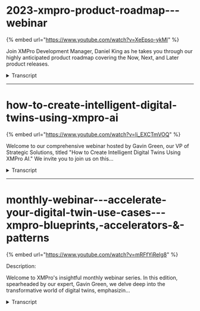 # 2023-xmpro-product-roadmap---webinar

{% embed url="https://www.youtube.com/watch?v=XeEpso-ykMI" %}



Join XMPro Development Manager, Daniel King as he takes you through our highly anticipated product roadmap covering the Now, Next, and Later product releases.
<details>
<summary>Transcript</summary>Join XMPro Development Manager, Daniel King as he takes you through our highly anticipated product roadmap covering the Now, Next, and Later product releases.
welcome to the XM Pro product roadmap

webinar for 2023 I'm Daniel King

development manager at XM Pro I'm based

in Sunshine Coast Queensland Australia

and I'd like to thank you all for taking

the time to attend today

I have a lot to cover off today so if

you have any questions please send them

through and I'll try to answer them at

the end

2023 has been an amazing year so far and

I can't believe it's halfway already

I won't be recapping recently delivered

items in this session but I'd like to

encourage you to go to our website and

check out our latest release notes

there are three key achievements I would

like to call out though 83 of our agency

connectors have been contributed to so

far this year which is massive I'll be

partnered with Dell Technologies to

create a validated design for the

manufacturing Edge and work with Nvidia

to validate XM Pro as GPU enabled or

accelerated and Enterprise ready

I'd like to take a second here to thank

the XM pro team for their contributions

and making all this happen I know a few

of them are watching today so thank you

the intelligent digital twins framework

is a strategy for our product

Peter Van scope fake is CEO of XM Pro

and co-chair for the natural resources

of working group at the digital twin

Consortium

here goes into much more detail on our

strategy and if you haven't already

watched this previous webinar I'd highly

recommend you do so you can find it on

our XM Pro channel in YouTube

the i3c framework is a longer term view

of where we're heading

and the product roadmap represents the

items we're working on now and next to

get us there I won't be able to cover

everything on a roadmap in 30 minutes

but I'll try my best to cover as much as

I can today

four pillars of the XM Pro product are

how we execute on the i3c framework

together they support each of our three

themes faster time to Value distributed

intelligence and secure cost deployments

the triangle layout demonstrates how

each of these Builders support each

other

and the pillars have varying impact on

people processing Technology based on

their proximity to these little labels

here

the robot items will be grouped by

pillar and I'll be talking through each

roadmap item for each of these pillars

distributed intelligence is achieved

through Ai and Engineering where people

and Technology meet to innovate execute

and augment with AI

I think that's pretty cool

we're going to start today with AI and

Engineering pillar

47 of all iot applications will be AI

infused in 2027. that's a 30 increase in

under four years that's that's that's

amazing we want to enable our customers

to be part of that 47 percent

and we're doing this with a number of AI

roadmap items

so we're going to focus on Innovation

with AI first

AI is fast growing and disrupting

markets around us and it offers new

tools to do things differently but these

tools are rapidly changing this is why

we think Innovation with AI is critical

X and pro notebooks is a new product

we'll be releasing as part of our AI

offering it supports Jupiter notebooks

allowing you to use a well-established

product without having to retrain people

or refactor existing notebooks XM Pro

notebooks can be used in data science

scientific Computing and machine

learning and data scientists analysts

and Engineers will be able to access

data to innovate within the XM Pro Suite

each user will have their own dedicated

notebook actively using the product this

makes it very scalable and cost

effective as you experiment

one of the biggest challenges for data

scientists is the access to good data to

innovate with

we're adding integration to our data

stream data so excellent Pro notebooks

can access the rich and near real-time

data in transit

this scenario isn't just limited

real-time data though in data streams

you can also run simulations on your

data streams and access that same data

from Maximum code notebooks the same way

this approach also allows users to focus

on innovation without first having to

develop software and Integrations up

front

it also allows for continuous innovation

and experimentation over time

we currently support the ability to run

simulations on streams visualize the

results in apps

front running simulations is the ability

to run a simulated event just before the

real event to predict what that result

would be

and this example we're simulating an

event right before the real event to see

what the outcome would be and in this

case it would have been a bad outcome

this allows you to build functionality

into a stream to modify the path

an event takes ultimately ensuring that

you get a good outcome

so let's talk about when these things

are coming so the now Title Here

represents an item that's actively in

development or scheduled for release

soon and the next title represents work

with developers not yet commenced or is

blocked by another item

we practice hypothesis driven

development at xmpros this means that

items can shift or change the scope

based on what we learned

development for the X and pro notebooks

has completed and the team are working

on productizing it for our supported

platforms and

Cloud providers

it will be the first available on our

free trial offering which is probably

only days away at this stage or really

close and it'll become available

incrementally on our installers for

different clouds and platforms

next we'll be releasing support to

consume stream data in those notebooks

and we're in the early stages of

planning for this

front running simulations is also in the

early stages of planning

once you've innovated and produced new

AI Solutions you need a way to execute

them

running AI in our streams is one way to

do this and up until recently you'll be

limited running these on the CPU

the GPU is well suited for running

certain workloads and involve a lot of

concurrent processing

moving processing to the GPU can vastly

improve how much processing you can do

in the same time frame compared to the

CPU mathematical algorithms Machine

Vision neural networks and deep learning

are examples of workloads that involve a

lot of concurrent processing

in this example we're using a Machine

Vision to process apples and oranges

differently in our data stream

images of our fruit are ingested by a

data stream as an agent compares the

images pixel by pixel to determine if

the if it's an apple or an orange

by using the GPU to run pixel comparison

algorithms we can process a lot more

images

this stream can still be run on the edge

Fogle cloud

and it can also dynamically detect if

there's a compatible Nvidia GPU and use

it falling back to the CPU when the GPU

isn't available

there are a handful of scripting

languages that are fast becoming

standard for executing AO workloads by

supporting these scripting languages we

support customers in running their

existing Solutions in our streams this

reduces the need to refactor or retrain

staff and you can adopt new

functionality faster as is the large

open source Community currently

innovating using these scripting

languages

we're extending our current agents to

support more of these scripting

languages

we're also adding support for more

governments around these scripts in this

example you can see we can run a script

directly in an agent or reference the

latest published version of a script

from the common storage layer

for now I think of the common storage

layers kind of like GitHub and I'll talk

about this later

these scripts can be edited from the X

and pro notebooks allowing users to

operate completely in our suite of

products

data streams are executed for us to buy

our stream hosts and these stream hosts

can be run on the edge of fog and Cloud

allowing you to distribute your

processing fully strict scripts uh

providing like a very flexible and

composable architecture

thank you now we've recognize you may

have your own machine learning

operations or mlops

they're focused on streamlining the

process of taking machine learning

models to product and then maintaining

and monitoring them

mlop space it's it's growing very

quickly and there's a vast variety of

different third-party Solutions our

approach here is to create agents to

integrate these third-party Solutions

mlflow is our open source platform for

managing the end-to-end machine learning

life cycle

and is fast becoming the the most

popular in the space

we have created an ml flow agent that

can get the latest published version of

a model

and invoke it with data from the our

data stream and then return those

results back this prevents the the need

for a data science to actually go into a

data stream and update that stream each

time a new version of the model is

created

it also allows heavy processing of ml

models to be run on the customer systems

optimize already for these workloads

it also allows access to be restricted

to the data stream supporting the

principle of least privilege

mlops can be orchestrated from XM Pro

notebooks allowing you to run

experiments create models publish those

models and then invoke them directly

from The Notebook then using the results

foreign

GPU acceleration support is currently

available you can design Aid install

leverage Nvidia gpus using agent

documentation and we'll be extending

this documentation to provide more

examples and support

we're also working on adding GPU

acceleration support to some of our

existing agents

we currently have a python script and

we're close to releasing an R script

agent we'll be adding more governance

controls and integration to these to

these scripts using the common storage

layer after it's released and I'll talk

about talk more about that common source

layer layer later

we've recently developed the ml for

agent for integrating to customer lmops

and we're updating our public docs right

now before we actually release it

now the innovating and executing with AI

there's a great opportunity to augment

what we have now with these results

we currently have recommendations

capability and for those that aren't

familiar at a very high level you can

create recommendations with rules that

when are met generate alerts

we found that existing recommendations

can be augmented with AI anomalies can

be dynamically detected and visualized

with inside the recommendations

new recommendations can be automatically

generated or discovered

and rules within those recommendations

can be created or augmented

and alerts themselves can be augmented

with copilot like functionality and

assisting assisting engineers in in

resolving these alerts

chat GTP and open API services are

continuing to provide new and easier

innovative ways of doing things

accent Pro notebooks will be released

with a sample notebook demonstrating

integration to chat GTP in this sample

notebook it includes an end-to-end beer

quality example which incorporates chat

GTP and who doesn't like quality beer

data stream designer Integrations will

allow you to augment your event data

with chat GTP and app designer

Integrations will allow you to make

custom calls

from your apps enabling co-pilot like

functionality

the security of our data we will we uh

security fuel data and and how we

implement this is really important to us

we use the third-party services like GTP

takes a lot of our consideration and

we'll be factoring this into you know

how we solve these problems and deliver

these new product roadmap items

visualization of AI outputs is a really

powerful and effective way of

communicating the insights you're making

excellent Pro notebooks will allow you

to generate visualizations that you can

share in apps in this example we'll be

using chuckttp to generate a linear

regression visualization for us

it's using the data for my data streams

and it's checking to be savings a lot of

time because we're not having to find

the suitable libraries and write the

code to do this ourselves

Excel Pro notebooks will be released

with chat GTB integration support and

samples on how to get going quickly you

can currently integrate you integrate to

check GTP via our Python scripts and run

these in agents right now

and these Python scripts can be designed

and managed in X and pro notebooks

we will have importable end-to-end

Solutions as our starting point to get

you going faster for our common use

cases and additionally planning for app

designer and data stream designer

integration

as this is currently underway and it

will provide more additional no code

approaches

AI generated or discovered

recommendations is in the early stages

of planning there are some core

technical pieces that are needed before

we can start this work and the

development team are busy work on these

right now

generating analytics and visualizations

is currently available through a mix of

approaches we're currently planning on

how to extend these approaches to closer

integrate x and pro notebooks allowing

from a more seamless experiment

experience from right through from

Innovation through to augmentation and

the visualization

all these new AI roadmap items need

distributed computing and network

infrastructure management to support an

edge ecosystem

this is the cloud to Edge continuum

we currently support deployments to a

wide variety of cloud providers and

on-prem platforms using cloud and

platform native services

this creates additional overhead for us

and our customers as we add more

features demanding more capabilities in

this area

these environments can be configured in

many different ways and also change and

sometimes without our control and this

makes it difficult for us to deploy and

support our products simply as

seamlessly

there are new more modern approaches

that are quickly become industry

standard for the type of architecture

that underpins our suite of products

these more modern approaches require us

to change our deployments to embrace

them

we'll be creating a cloud agnostic

deployment for our suite of products

that will become the default deployment

method

the aim is to provide a product that is

more portable allowing for business

better business continuity planning more

reliable with self-healing properties

and more performant allowing for better

performance for Less cost

now we currently support distributed

deployment and in this example we have

products used most by our users in the

cloud in regions closest to those users

making the products feel fast and snappy

in the fog we have our AI capabilities

closest to where most of our data is

reducing the time to transmit large

volumes of data over the wire and on the

edge we have our stream hosts these are

our engines that run our data streams by

putting them on the edge we put them

closest with the devices and Edge

systems are

the challenge with this approach is

managing all these Edge deployments

without some form of centralized

monitoring alerting and management it

can become difficult and time consuming

for iot to manage these systems

this is why we're building support for

third-party systems that provides

centralized monitoring alerting and

management capabilities

we're adopting industry standards and

best practices to allow us to easily add

additional providers over time and this

also provides customers with the

flexibility to use their existing

providers if they have them

the solution would be composable with

the ability to select different

providers from different functions

instead of having to commit to one

system to do it all

we're bringing devsecops capabilities to

our sweeter products

we're not building these capabilities

into our products but again leveraging

existing industry standards and best

practices to allow you to use your own

providers

in this example we have a pre-pro

environment that we want to design our

streams and apps before we publish them

to production

these new versions of apps and streams

are automatically exported to the common

storage layer and from there UI test

automation can be run leveraging our XM

Pro test automation Library

secure testing can be performed on any

changes to say Integrations to mitigate

any potential vulnerabilities and when

all these pre-checks pass the change is

then approved and these versions can be

published to our products or your

product environment or the customer

support environment

we can take a similar approach to

upgrades to X and pro new versions can

be automatically and programmatically

installed in pre-prod manual regression

or just automated UI testing performed

and then deployed to production

we've just released automated database

installs and upgrades

which allows for a fully automated

deployment our current deployment

options required a customer though to

set up Automation in their third-party

systems

best practices have evolved since some

parts of the process were first

developed and we need to redesign these

and we'll provide be providing improved

deployment automation incrementally

product by product

we've completed several proof of

Concepts around Cloud agnostic

deployment

with commence development and are taking

our product by product approach and

we'll continue to support cloud data for

some time shifting to Cloud agnostic

deployments as default and they're done

we're looking to cater for customers who

want an out-of-the-box experiments where

they can use all the default deployment

configuration that we provide right

through to those that want to consume

the individual product artifacts and

build them into their own custom

deployment

we've completed a proof of concept I

distributed deployment management based

on our Cloud agnostic approach and we're

in the planning state of considering a

mix of internal and external third-party

tooling to be rolled out incrementally

faster time to value is achieved through

roadmap items that combine people

and process to accelerate transformation

we're providing more support for what

you have when it comes to visualizations

we use blocks to compose apps and

already have a large library of blocks

to do this however some scenarios it's

quite difficult to create a block for

example

if a customer system uses an

incompatible technology or uses an old

technology that performs slowly or is

just custom or an in-house system

meta blocks will allow us or you to

create custom blocks to overcome these

challenges

it'll allow you to run visualizations

side by side that traditionally just

wouldn't be possible

with this capability you will be able to

create an industrial metaverse that runs

on the same backbone of event data

without first needing to re-platform

your existing exist existing systems to

like a common technology

this gives you the flexibility to delay

deciding when that common technology

needs to be and what it needs to be

until that Industrial metaverse

Technologies and processes stabilize and

you can make a better decision about

that

I've mentioned the common storage layer

a number of times already in this

presentation

and that's because it will unite

artifacts across XM Pro think of it as

kind of like GitHub

except we'll be implementing it in a way

that allow you to choose the provider so

it doesn't have to be GitHub it'll also

be comprised of several different

Technologies allowing for the best

technology for the job and using best

practices to do it

the common storage layout will allow you

to collaborate faster and safer

providing well-known interfaces and

governance controls to do this

anything you can currently export or

import can be managed here and all the

new artifacts discussed today will be

stored here

the provider you choose for the common

storage layer will also support

integration most likely and allowing you

to automate and tie in artifacts from

Max and pro into your current existing

systems

we're introducing some new artifacts the

common series later get you started

quicker and keep you innovating

blueprints are pre-built Solutions

providing end-to-end working samples

accelerators can be imported into your

environment as a starting point

from which you then can extend from

and patents are pre-configured data

streams at servers building blocks that

you can compose and extend out

you'll also be able to create your own

versions and collaborate internally and

externally

so we currently have a library

predefined Solutions in our XM Pro

GitHub project which you can now check

out

we'll also continue to add to these over

time and next we're looking at adding a

library UI into our accent pro products

to access and integrate them a little

bit more easier

we've completed a perfect concept of

meta blocks and are planning on studying

development soon and we've selected

several new and existing blocks to be

candidates for that first release

we're currently using several providers

for my common storage layer internally

for collaboration and we'll be exposing

these publicly

we're beginning planning We Begin

planning on how we'll integrate these

products in the UI shortly

where process and Technology meet we

need strong governance to be secure

across deployments and we do this with

zero trust architecture

zero trust architecture is not new for

us at X and pro and something we take

really seriously

we aim to give you more control over

what users can access with finer grained

Access Control

the product rights will align closer to

API endpoint functionality and not UI

components we'll still have product

roles to manage any additional

complexity this might introduce and in

this diagram you can see a user

accessing data via connector or

recommendations functionality previously

these would have been these five rights

here would have been three different

rights this change allows for greater

control over what users can access

and by aligning these rights to API

endpoints it makes it simpler to apply

the principle of least privilege at

scale

we currently run several security scans

every three months months and uh and

publish these results to our website

in addition to this we'll be running

incremental scans on every code change

for each product to pick up potential

vulnerabilities earlier this change will

ensure that any new vulnerabilities are

identified and addressed as soon as

possible

so XM Pro currently supports integration

to Azure ad ID provider providing an

easy way to leverage existing user

logins and security policies and

features like SSO and MFA

we're extending this functionality to

include support for more scenarios like

a Federated tenancy model

this integration has been done using

industry standards making it easier for

us to add new providers when it's

necessary

as we implement the edge to Cloud

Continuum and monitoring and managing

product performance is critical

we need it we're implementing support

for application Performance Management

tooling and we're doing this using

industry standards so adding new

providers will be easier using this

integration you'll be able to monitor

performance of our products

be alerted when there's issues and if

needed do basic troubleshooting yourself

so we're applying finer grade access

controls incrementally to each of our

products with the first product in

development now

we have continuous security scanning set

up on most of our products are in the

process of updating the remaining right

now

and we currently have support for Azure

ID and like I mentioned before we're

just extending this to support more

scenarios like a Federated tenancy model

and we're currently adding support for

Azure app insights as a APN provider

so

we'll be running webinars on the items

shown today as they become available and

diving into a lot more deeper detail

if you have any questions please send

them through and I'll try to answer them

now thanks

thanks Dan um so we've got two questions

here already

um the first one is where can we find

more information on XM Pro AI

okay great question ah thanks Sarah

so that segues really nicely uh next

month Gavin Green will be doing a

webinar on AI and he'll go into a lot

more detail

um I'd encourage you to sign up for that

and attend

um we're very close to releasing X and

pro notebooks in our free trial soon

um I think it's a couple of days away at

the stage just keep an eye out for that

uh sign up have a play around with our

free trial and the different AR

capabilities that are in there and I

also believe we're publishing a web page

specifically around Ai and our website

and the features that you can leverage

there so keep an eye out for that as

well

awesome there's another question here um

it says with Edge to Cloud continuum

providing any

s around containerized architecture

good question uh yes really really

excited about this one

um so actually we currently have Docker

images for our stream hosts these are

the engines that run our data streams

we're adding Docker images for other

products and we'll be creating a

container registry that will be

publishing these two

um we will likely do webinars on this as

this becomes available

um

so yes

awesome and then one very important

question asking will we receive a copy

of the webinar from today

yes yeah this is probably where I do the

uh like And subscribe Us on YouTube

um yes we'll be putting this on YouTube

on our XM Pro Channel all of our

webinars are on there including uh Peter

Scott fakes previous one I mentioned

please jump on there and look at it look

at it um Sarah do you know how long

it'll take for it to get up there

um hopefully we'll get it up today

sometime later on today okay

thanks

that's it for the questions

oh I head over to you oh thanks

okay

um so if you just want to change science

then

cool

thanks everyone um so thanks very much

Dan for taking us through and thanks

everyone for joining us if you're

looking for more information uh you can

contact Dan directly or the team via

these email addresses as Dan mentions

we're running these webinars monthly and

our next session will be on XM Pro AI

presented by Gavin Green so you can

register by scanning the QR code there's

a link in the chat box and I'll also be

sending the link

um shortly when we send the recording

out sometime later on today and we look

forward to seeing you all next month

thank you very much for joining

thank you
</details>


---


# how-to-create-intelligent-digital-twins-using-xmpro-ai
{% embed url="https://www.youtube.com/watch?v=li_EXCTmVOQ" %}



Welcome to our comprehensive webinar hosted by Gavin Green, our VP of Strategic Solutions, titled "How to Create Intelligent Digital Twins Using XMPro AI." We invite you to join us on this...
<details>
<summary>Transcript</summary>Welcome to our comprehensive webinar hosted by Gavin Green, our VP of Strategic Solutions, titled "How to Create Intelligent Digital Twins Using XMPro AI." We invite you to join us on this...
hello everybody and welcome to our XM

Pro AI

um for intelligent digital twins webinar

my name is Kevin green I look after

strategic solutions for XM Pro I want to

thank you for your time attending today

if you've got any questions please send

them through I'm not trying to answer

them at the at the end

in some prior webinars we went through

the four pillars of the the excellent

product I'm not going to go into detail

here

but just in a continuation of that which

pieces are we going to be focusing on

this is in line with our i3c framework

and it's in essence where we focus our

effort when we're putting the product to

Market and the different feature sets

that we are are working on

today's Focus however is going to be on

the AI side of things and what is in the

product that can help you for the

intelligent digital twins with the the

focus on the AI site

before we jump into you'll hear me

talking around intelligent digital Twins

and digital Twins and there is a

difference between the two of those

there was a paper that was written on

the evolution of digital twins

um the two fathers of digital twins

Being John Vickers and the second being

Dr Michael Greaves

um this is Dr Michael greve's vision of

the different stages of evolution of

digital twins these are some slides from

the paper the paper is available down

the bottom and if you're interested we

can send you the link where you can

access the paper as well and it outlines

the different stages and it's also used

as inspiration and a guide within our

software and what it is that we do the

the main Evolution steps you'll see them

on the right there going from zero being

traditional 2D

that evolved into transitional so you're

number one which was 3D cat that went

into number two around the conceptual

this is where

um things started becoming a lot more

model based and then that evolved into

the concept of a digital twin platform

the step number three this is where most

people are at the moment

and they are slowly moving towards the

the number four which is around

intelligent digital twins one of the

applications for intelligent digital

twins is front running simulation it's

by no means the the only one it's just

the one that's front of mind which helps

explain the intelligent aspect of that

as well

when we start comparing digital Twins

versus intelligent digital twins there

are certain characteristics of a digital

twin and then there are characteristics

of an intelligent digital twin I've just

built the slides here again I'm not

going to go into into detail here the QR

code in the middle will take you to a

video which will go into a lot more

around the digital twin capabilities and

characteristics and the intelligent on

the other side

the one piece right at the bottom is the

anticipatory or the front running

simulation side of things

keeping with the the XM Pro product

within our intelligent digital twin

suite for those of you who are familiar

you're familiar with the data stream

designer the DS the app designer which

is the ad here and the subscription

manager of the SM here

the new one which you may not have seen

is around the AI side

rounding out the intelligent digital

twin Suite here

we'll go into that quite a bit of what

I'm going to walk you through you can do

without and I'll touch on some of those

areas where you can and then also touch

on the areas where you do need the the

newest addition here which would be on

the on the AI side

we have to stop in at the tip of the

iceberg where does it slot in so when

most people look at our digital Twins

and this is true for normal digital turn

platforms all the way through to

intelligent digital turns as well as

most people look at the top and they see

the uis there's actually a lot of things

that sit underneath

which is where the recommendations come

in and this is also where we slot in the

AI aspect as well the AI integration the

notebooks as well as how you

operationalize this for the agents you

still have everything else as you are

used to you've still got your data

stream and you've got your subscription

manager as well

we're going to leave the slides here and

we're going to jump into the actual

software itself and we're going to go

through a few examples of what it is

that I'm actually talking about here

so what we put together is we created an

app which will just allow me to walk

through the different bits and pieces

that we've got

let me just get rid of my slides

and we'll come back to to this

so again this is all driven from an

overarching framework which is what we

call our i3c

um and it's broken up into a few

different areas specifically with an AI

Focus for today we're talking around

Innovative embedded and augmented but

how do they all fit together where do

they all work together

we like pictures so we like explaining

how all of these fit together

as it is right now without having to

upgrade any accent Pro you can do

everything on the right here we call

that embedded AI

from the data stream designer how do you

bring the models in maybe you've already

got some models how do you

operationalize them and use them

everything else on the left here is some

of the new capability that we've brought

in with regards to Innovative AI as well

as augmented AI it's not required you

don't have to you can choose to use this

or not use this as well

so as we go into these different areas

what do I mean when I start talking

around Innovative AI we start going into

Excel Pro notebooks and there's two main

items in here the one is around the

ability to discover

so you'll see on the left we have a new

tool and that'll open up what we call

accent Pro notebooks

within here for those who are familiar

and comfortable you'll notice a familiar

environment being a Jupiter notebook

that we've got here

so this allows you to discover work

through and come up with the different

models Etc

any of the libraries that you can use

within a jupyter notebook you can use in

here this particular example I've got

here you can see this is around

predicting and the the beverage industry

using linear regression

as I build through this particular

notebook here you can see I'm going to

import certain libraries and it's going

to walk me through the different pieces

here so if there's a library that

I need for my machine learning or I want

to do some data Discovery I can load it

into the notebook not a problem at all

the other thing that as we work through

this that we've added into this is a

generative AI capability as well

what we mean by that is as I work

through this you'll notice at this point

here we've integrated chatgpt into this

environment as well so what that means

is you can actually use the chat GPT

to help augment and enrich what you're

looking for in here this example that

I've got in here what we're actually

asking

um chat GPT to do is to write me some

code on how to visualize the data that

I'm looking at I'm not an expert in how

I put this together so we're going to

ask and it'll actually generate

the items for me and if I go and run

that now you'll notice that it's going

to run and then it will generate and it

once it comes back it'll actually show

me the plot for the data that I'm

looking for

scroll a bit further down you'll

actually see what that looks like

if we keep going you can start

developing different models as well

if I come back here step one is really

what we call notebooks which allows you

to interact in an environment which is

familiar to you

you don't have to use them in here if

you do use them in here you can start

using some of the other features and the

bits and pieces that we've made

available as well if you have your own

models and you just want to use them and

plug them in by all means you can do

that already in the steps here

the second piece is really when we start

wanting to deploy models so there's two

main things that you can actually do

with the model

the one if I go into a different example

here is I can actually run this

it will generate the model I can help

discover that and the end result is I

can actually save this model to a file

that I cannot use inside the data stream

you can do the same thing right now

let's say you have a jupyter notebook

that sits outside X and pro you've

already doing Discovery you're already

generating models how do you just use

those models and bring them in you can

do that and I'll show you in a data

stream as well

the second thing that we're doing in the

prior example though is we're actually

fitting this model and passing it to a

repository and the reason for this is we

want to introduce a concept of

governance

and make sure that there is a framework

that you can actually deploy into and

that your models can live so that you

don't end up with a an Excel of machine

learning model sitting everywhere no one

knows it's got the latest version of

where it's actually sitting

if you have your own repository by all

means you can actually hook into and use

that as well this example here we're

just talking to to Mr flow as the

repository this is just one example it

is not the only example so if you've

already got one by all means you can

just plug that in and actually use that

as I continue to step through all of

this what it's doing is it's working out

the model it's working out the pieces

and then it is actually publishing that

model to my ml flow repository for me

you'll see it has already existed it's

going to created me a version 5 of that

model and now I can go into my actual

repository and decide when I want to

deploy that or elevate it to production

or not

so if we jump into that and again this

is just one example that we've got it's

not the only repository you can see the

one that we've just pushed through now

so number four is the one which is

currently in production I cannot decide

that number five is ready to go and I

can transition it to staging in a

controlled environment versus working

out well which is my live running model

which one isn't and how do you in a

governance structure move between the

different Frameworks that we're actually

looking at here

number four is currently published and

I'll show you now where that is actually

published and running

so if we come back here we call that

Innovative AI so if I come back to the

diagram that we're looking at here this

is the area that we are working in at

the moment is how do we take training

data how do we ask for specific results

that we are looking for and how do we

run that through a notebook you can't

augment that with chat GPT in this

example and then deploy that to an ml

Ops platform of your choice

you don't have to deploy it you can just

take the actual raw artifact which is a

result of that model and then use it in

a data stream as well

the

preferred or the more governance driven

process is to actually push that through

a

repository because then you get

everything that comes with the

repository as well

I mentioned you can do things right now

you don't need to upgrade or get all the

newest toys in the Box to to be able to

do this this is around the embedded AI

side so if I go into and this will open

up my data stream designer for me

you can do this right now you can drag

on this example has got a python runtime

running here which is running a model

this model was created inside the

notebook it was outputted from The

Notebook and then manually put into the

data stream and used and this is

capability that you can do as I

mentioned right now we call that how do

you use it from a manual perspective

what you'll also notice is there are a

lot of other items in the library

so if python is just being one of them

but let's say you want to use a more

standard algorithm like anomaly

detection or binary classification or

clustering

those agents already exist you can just

drag them on and use them right now

there's nothing stopping you you do not

need a repository you do not need to use

the Excel Pro notebook to take um

advantage of that particular capability

however if you do use a repository

and you actually want to integrate and

make use of that inside the data stream

what we've got here is we're performing

the analysis so this is using the Mr

flow agent so on the left you will see

here is a list of library

one of those being the ml flow

the Mr flow is talking to the repository

and here you can see the actual model

that it's talking to and everything else

is governed as well so I don't need to

remember the URLs I don't need to

remember logons passwords Etc I just

want to use that particular model and

actually just run it and execute it

again this is your governance that sits

around it it makes sure that the models

which you're using to do anomaly

detection Predictive Analytics maybe

you're using it to do forecasting or to

do front running simulation or just to

do normal simulation of current state or

past State you want to make sure that

you're running on the correct model

latest model and that you have control

of that you can do that inside the data

streams that we're looking at in here

so again if we come back

Innovative AI this is a really around

the ability to discover

go in through the particular notebooks

and then how do you use some of those

libraries in there the other example in

here is you can actually just create

models that do simulation so you don't

need to create models that do very

sophisticated

um AI number crunching and algorithms at

output you can do something as simple as

just simulation which is what this

particular example here is doing we're

creating a network we are then deploying

the same model to the repository again

you don't have to

There's an actual example of this one

running just the python itself with the

simulation on top of that as well

this one here is doing a remaining

useful life as well as a more advanced

prediction on the data coming in the one

that I just showed you is doing more

simulation so it caters to to both

there's no

you can do one and not the other

if we go into the augmented side

let me expand that a bit here so

embedded again you can do this right now

there's nothing stopping you from using

the current set of libraries and we're

expanding and adding to those all the

time

ml.net are some of those that you're

seeing in there ml flow when you're

talking to repositories maybe you want

to use some GPU enabled

um

algorithms from the the Nvidia Library

you can do all of that right now within

the embedded side of things

the Innovative is around the notebooks

but augmented is not just in the

notebook section over here

the augmented

AI you can actually use inside your apps

when you create and configure them as

well

what do I mean by that oh let's go into

an example

so I've got a particular app here and on

the right you'll see some

recommendations have triggered

these recommendations you can see

remaining useful life has been declining

and I can go a bit further down and I

can see remaining useful life has been

predicted to be below a certain

threshold again these were running

through the data stream and they can

either be Standalone python or any of

the other algorithms or read the matter

or repository and execute them as well

if I drill into that particular asset

it'll actually filter out my

recommendations for the two that I'm

interested in across the top you can

actually view the state of the model and

you can view the state of the data

that's flowing through the model so

actual versus predictive how are we

doing are we getting better we're

getting worse

if you apply this to simulation you

could have a button here that you could

click and it can actually show you the

progression of a simulation as it's

running through the uh the model itself

these recommendations here

you'll see above that there's a thing

called copilot copilot you can actually

bring into the application and use it in

here so if I was to ask it a question

let me just grab my prompt

and paste that in there

I can engage and talk with it and ask it

anything around this particular asset

that I'm interested in

this is using currently chat GPT so the

the data that I'm looking for here is

not sensitive in that regard however we

do have some OEM

Partners who have gone and taken as an

example Azure open Ai and they are using

that on their own data their documents

their manuals and they've deployed that

internally as well

this is just easier to to demonstrate

and show the concept of how you can plug

this in and where we are busy plugin the

different bits and pieces in so even

though this is using a chapter GPT API

here you could switch this out and put

azure's open AI in here as well a lot of

problem to do that

you'll see the the recommendations

coming down

you can go and expand that further and

actually pass these recommendations into

the assets themselves so here you can

see a discharge exception and I can

actually see that in this particular

Unity view as well I've got more space

for my co-pilot

um but I can still see the relevant

information that is applicable for me

if I drill into these recommendations

and I'll drill into this one as an

example and then I'll open a few others

as well

this is your quick start for

recommendations that you've configured

what I mean by quick start

so let me go all the way back here and

open up a different example for you

so when I say quick start you have

certain capability that is available out

the box you get it when you install and

you can just use it there's some other

capability that you can actually

configure within the platform as well so

we have a lot of different widgets we

have a lot of different applications

that you can just import we have a lot

of different templates

one of those templates is around

recommendations so you'll see at the top

I've actually got two sets of

recommendations on this particular page

for the Top If I go into my one example

this is the recommendations that most

people are familiar with XM Pro would

actually be looking at

this is the the Quick Start

you can't really change anything here

from an end user's experience or even

from someone who's configuring it you do

have some some control over the form and

maybe the triage instructions here but

that's about it you can't change any of

the layout you can't add anything to

this particular form maybe you want to

enhance and bring some other data in

some other capability in here as well

so how do you actually do that

if we go down the bottom

you can actually take all of that data

and make it available in different views

that your end users are interested in

consuming

same data presented a bit differently

but what this allows us to do is we can

now bring in let me hit my other prompt

there we can now bring in the copilot

into here as well and this is around dry

gas seals I can see my event data for

the event that has happened I can see

analytics so how often is this actually

happening is there something that

happens at certain times is it happening

when other events are happening as well

so we're dealing with a pressure seal

that is low we may have some high

temperatures maybe all of this is

related and there is a correlation

between these as well

however if we go a bit further down you

can bring the copilot in here as well

so now you've got a co-pilot which you

can deploy and use on an actual

application itself at an asset level or

maybe all the way up at a landing page

for your different views or you can have

a view where you can have it all the way

down with your recommendation data as

well

so now as an end user I can decide and I

can work through and work out based on

what I'm looking at based on what I've

asked and the responses I am getting do

I need to create a work request can I

capture any notes what do I actually

need to do with this recommendation that

I'm looking at here

and again this recommendation was

triggered from within the data streams

you'll see there is a run recommendation

if I go into the other example you'll

see there is a run recommendation as

well so we apply the same patterns in

our data streams irrespective or if if

you're using a model that is coming from

a repository

in this case this one is coming from a

repository or if you're using some of

the standard inbuilt

algorithms are already there or if you

just want to go and run your own model

and actually use that in here as well

they all follow the same pattern the

output of that you can pass to

recommendations and Trigger

recommendations as well because that's a

key thing for us is making sure that we

can close the loop on any of these

events that we find it's one thing to

just have a model it's how do you

operationalize the model and make it

useful

with the outputs that are coming

this view here

you can then look at the data you can

view any of the model information and

now you have a lot of different options

and how you want to react to that

if I close that

and we come back to this particular view

here

so to go through the the items that

we've just gone through

we talk around Innovation AI

embedded AI as well as augmented AI

embedded AI you can do right now

we have the libraries we have the agents

if you need specific agents for specific

algorithms they're pretty quick and easy

to create they need to talk to a certain

repository you don't want to use the one

that I've just shown here maybe you've

already got your own

those agents can be created very quickly

and deployed and used

on the augmented AI site

you can right now bring in

if I open that up again you can bring in

things like co-pilot into your

applications right now there's nothing

stopping you there's there's no

capability that you're missing to do

that the only thing that I would suggest

is make sure that whatever it is that

you want to use here

um you understand the privacy concerns

with the data again we are using chat

GPT here we are busy I can't show you

the the things on the Azure open AI side

because that's typically trained and

running on corporate data or customer

specific data for their customer

so this you would just swap out same

capability exactly the same mechanism

it's just what's sitting behind that'll

actually change for you as well you can

do that right now

The Innovation piece here this is where

you need access to the excellent Pro

notebook here

to be able to run and configure what

you're looking at we do provide if I go

back into the router we do provide a

quick start as well

the quick start for if you're not

familiar with all the different

capabilities the markup that you need to

use and how you can configure this a

quick start will actually walk you

through as well it's available as soon

as you have access to the AI designer

you'll find it in the list here and it

has a index and it'll just run you

through all the bits and pieces you need

if you're interested in some of the

other examples that we've got you by all

means reach out and happy to happy to

discuss how we can share and learn from

this as well

okay let's see if we've got any of the

the questions we do have a few questions

that came in there so first one does XM

Pro have models

um great question we get that quite a

lot when people see all the different

pieces and capabilities we don't have

specific models that we make available

we're not a data science scientist

company

however we do have certain algorithms

that we do make available so for

instance anomaly detection regression

um

classifications Etc what we do do is

give you the vehicles and the tools to

operationalize your own models whether

those are coming out of a repository as

we did with this piece here or whether

those are coming out of a data stream

and you go and configure everything

whether it's in python or even if you're

more comfortable in our script and you

want to use that you can do that as well

so we're more vehicle that allows you to

operationalize versus do we have a model

that does X on this asset

second question

um I did touch on it a few times but

just to to go through it is I have my

own models and repository do you I need

to choose yours being XM Pro

uh or can that you can keep your own you

do not have to replace what you

currently have you do not have to swap

that out and use ours you can just

integrate from ours into yours that'll

mostly get done inside the data stream

from the agent's perspective over here

again if there isn't an agent that will

connect to your repository of choice

it's pretty quick and easy to actually

create these types of Agents we can

create them on your behalf quite a few

of our partners do that as well or we

can even show you how to create these

yourself as well

the last thing I will leave you with

is just before we wrap up again thank

you for your time

um to today and we do have a webinar

coming out next month as well where

we're going to be talking about the 4.3

release

um the QR code here will take you

directly to the registration page if

you're more comfortable you can type the

link in and go from there if you have

any questions

um you can email me directly or just

sales at actionpro.com and again thank

you for the uh the time today and have a

great rest of the day

foreign
</details>


---


# monthly-webinar---accelerate-your-digital-twin-use-cases---xmpro-blueprints,-accelerators-&-patterns
{% embed url="https://www.youtube.com/watch?v=mRFfYiRelg8" %}



Description:

Welcome to XMPro's insightful monthly webinar series. In this edition, spearheaded by our expert, Gavin Green, we delve deep into the transformative world of digital twins, emphasizin...
<details>
<summary>Transcript</summary>Description:

Welcome to XMPro's insightful monthly webinar series. In this edition, spearheaded by our expert, Gavin Green, we delve deep into the transformative world of digital twins, emphasizin...
hello everybody and welcome to today's

uh webinar my name is Gavin Green I look

after strategic solutions for for exm I

want to thank you all for attending

today uh if you have any questions uh

put them into the uh the chat uh I think

there's question section as well I'll

try and get to them at the end as we go

through it so in today's webinar what

we're going to go through is how to

accelerate your digital twin use cases

using our blueprints accelerators and

pattern as

well before we start though uh we just

need to make sure that we're aligned on

some of the terminology um make sure

that when we're talking um an

accelerator or pattern everyone's on the

same page um on the topic so to do that

U it's easier if I just open it up and

we just go through this so starting from

the bottom um each of these tends to

build on each other so patterns um on

the far right here we see these as

preconfigured data streams we also see

widgets and I'll explain what the

difference is when I go into that uh

form part of the patterns um on on the

right

here the

accelerators um that is typically a

Jupiter notebook from our AI or our

notebook section um it could also be one

or two pages um it could also be a set

of recommendation s with the data Stream

So it builds on the patterns just a

little bit more and then blueprints

blueprints you could see those as

pre-built Solutions so they're typically

around a specific use case um and they

will contain data streams

recommendations um some app

visualizations templates

Etc what are some of the benefits by by

using templates um why are we having

this discussion around blue accelerators

and patterns and what does it mean for

for me and and my organization uh for

for those watching

today so some of the key benefits uh for

this is lower cost of deployment you can

integrate your Silo data um using best

practices you're going to shorten your

time to Value um and that plays into the

next one as well which is improving your

internal personal productivity you don't

have to spend a lot of time working all

the intricate details and and bits some

pieces up you can use this as your

starting platform um and then just adapt

it and change it to your own

requirements as

well you can increase your return on

your value proposition again these all

tie into the shorten time to Value piece

of the top which is really U the key

thing here around all three of them it

doesn't matter if it's a pattern an

accelerator or a blueprint it really is

how do we do things a lot quicker um and

get to our end result a lot faster the

the last one is an

interesting you can get the domain

Knowledge from our partners as well as

ourselves around certain use cases again

you can import these adapt them change

them to your own requirements um but

just some of the benefits of using the

uh the templates

themselves when it comes to our suite of

um products which pieces do these touch

it's going to touch all four them it's

going to touch the data streams the AI

the app designer and also the

recommendation manager as well so it

touches all four of them as you see them

here coming back to my um Iceberg

analogy slide patterns you'll find right

down the bottom here the the patterns

are touching the uh the data stream side

so the DS data wrangling analytics

integration orchestration when we start

talking around the accelerators

accelerators will be touching the AI

piece they could be touching the

recommendation manager piece as well as

the data stream and then you have your

Blueprints and blueprints will go from

the top all the way down whether it's

the app designer recommendations AI or

data streams the notice down the bottom

there the subscription manager we don't

actually touch anything in the

subscription manager for all three of

them so pattern accelerators or or

blueprints the subscription manager is

just where you control your access to

the different pieces so remember when

you're importing and creating your your

different uh blueprints uh or even your

accelerators make sure you set up the

correct access for your team uh if you

want to share them either read access or

write access to them as well if you

don't do that no one else will be able

to use those different components as

well so let's dive into what is it that

we're actually looking at here and and

how do I get a hold of them

if I go into our documentation website

um on the far left you will see there is

a link which says blueprints

accelerators and patents what that will

do is that'll take you to a website this

website is hosted in GitHub itself and

you can see blueprints accelerators and

pattern if we start at the bottom and

work our way all the way to the Top If

we go to patterns it will list all the

different patterns that we have

published now publish these if you wish

to contribute I will have a link right

at the end which will walk us through

how to contribute um and make your own

patterns accelerators or blueprints

available here and you can merge them in

as well pattern is broken up into two

main sections um that I have available

here the AI these will be data streams

and then widgets which will be used in

the app

designer this is a constantly evolving

site as we have new um items added in

either of the three sections they will

be added to these Pages um and you'll be

able to access them as well if you click

the view details on any of them it'll

take you down into the actual component

itself so this is the asset monitoring

using binary classification across the

top you have your visuals so if you

click into those you can actually see

what they look like from the visual

perspective just clicking out of that

will'll close them on the left you will

see all the pages will have a set of

common items the one is going to be the

import password whenever you try and

import anything it doesn't matter if it

is a widget it doesn't matter if it's a

data stream recommendation or an app you

need an import password we use the same

password for all of these items just to

make it easier for people to integrate

um and and use these all you can do is

just double click and copy this

particular password Here

and then you can use it when you're

importing if you're looking for

instructions and how to import you can

click this particular link here it will

take you to our documentation site which

will list out the import export um and

all the different components from our

documentation S as well does not matter

if it's a data stream uh recommendation

Etc it's all on this particular site

here on how to import it'll walk you

through the different details um for

that as well and then lastly there'll be

a file section which will contain the

various components that you are going to

need this particular example has two

there's a SQL script and there's a data

stream if you go and open the script

you'll notice that it'll actually take

you to the uh repository at the back

which has the components that you need

to actually run it so in this example

this would be the SQL script so you can

just copy the actual text here run this

against your SQL environment go back and

now you can and open up the data stream

and again you can just download the

actual data stream to import it as

well it does not matter if this is a

full blueprint and I'll show you a few

examples on that as well it follows the

same principle here with regards to the

section on the left components in the

middle you'll see a table of contents

will allow you to jump around different

items that we're looking at the data

stream will just highlight what are some

of the items that are used used in the

data Stream So if you want to learn a

little bit more you want to get a bit

more comfortable with the particular

pattern in this example which of the

agents are we using and again each of

these will take you and allow you to

drill down into that

particular um documentation and you can

find out more information as as you want

to or or need to right at the bottom are

the typical steps to follow to import it

does not matter if this is again a

package an accelerator or a blueprint

you're going to follow the very similar

steps to import the key thing at the top

there though is making sure that you

have a set of variables defined these

variables are typically create created

when you're installing a site but again

it's just good to make sure that you

have them when you are importing so what

do I mean by by these variables you need

to have specific access and you'll

notice here on the left there is

variables I'm in the app designer right

now I just click the uh hamburger and I

click variables it'll open up the

variables for

me what we're looking for is to make

sure you have the app designer URL and

the app designer integration key you

will notice that there is an app

designer URL inside the app designer and

if we go into the data streams you will

find one in there as well just a

reminder variables are shared so if you

define it in the app designer it'll be

available in the data stream and vice

versa however you do need to apply your

variables in both systems the reason for

that is each of them is using a

different encryption key um specifically

when you are encrypting the values in

here so just keep that in mind when you

are actually creating or confirming the

variables that you set them in both

environments you'll see here in the app

designer I can go down and I can see my

integration key if I go into the data

stream you can see I've set them as well

if you have not set them how do you know

you can see all the items here which

have the Chevron next to them have not

been set in the app designer whereas in

the data stream designer they have been

set so that's how you can very quickly

tell have they' been configured or not

do you need to configure them in both

environments it depends on your use case

and how you're going to use these

particular

variables inside the app designer I'm

not going to be using the actual too or

the ml flow capabilities but inside my

data stream I am that's why they are

configured for me in

here so important across the top make

sure that you have these defined to be

able to use this um data stream in this

example you'll notice that we're talking

around SQL username password down here

the reason we are is a lot of the

accelerators and pattern um are set to

specific data sources that we have

defined now when you are actually

loading in these accelerators by just

open up this particular one that we are

looking at

here you will see in this data stream we

have two items one which is going to be

where's my data coming from but two

where is my context coming from if you

want to change your context you can U

just make sure that over here you

obviously creating the variables to

whatever system you are changing it to

when you load it in so step one is

really just confirming your variables

where are you going to be getting your

data from um to to be able to do

anything the app designer these two here

is required when you are trying to run a

recommendation using a recommendation

manager or you are looking to pass data

to our visuals that is why you've

defined the two of those if you do not

have that def you will not be able to

use these two agents on this particular

data stream

itself second run the SQL script so here

you will see the smart meter again if I

open that up in another window you will

see what it is you actually creating and

configuring again do you have to use

this um in your own environment no by

all means you can swap that piece out

and drag on another context Provider

from the library as you need to or want

to bring it

in second importing the data

stream so first thing that you would

need to do is make sure that you

download the data stream uh from this

particular environment here so you can

see here is the data stream um itself

the extension U uh Fu so here I can just

click the download and it'll download

the actual carile for me to be able to

use

all

next thing we want to import that

particular data string it follows the

same process um if you go into the data

streams you will see there is an import

option if you click that it's going to

ask you for a file key this file key is

this key that we've copied across the

top here which is the input password

again we use the same password for all

three sections just to make it a lot

easier for folks to to use so you just

put the key in there and now you can

actually please select the file to to uh

to

upload and now we can say upload what

this will do is it will check your site

as well and it'll do the same for

recommendations it'll do the same for

for apps um if it picks up that there is

already a version of that it's going to

ask you a question you want to import it

as a new version what you want to import

it is a completely new entity of that

then this one is a data stream so I'm

going to get the option there it'll do

the same for a recommendation it'll do

the same for an app as well if you want

to just say a new version uh it'll just

increment the version and create this

system new version even if that app

recommendation or data stream is

published it'll create a new version but

it's not going to take that version live

you still need to go in and edit it and

change it because this is a data stream

it's going to ask me where do I actually

want to uh run it and I can put it into

the correct collection make sure that

you are following the um the actual

blade itself it's going to ask you

different question depending on what it

is that you want to import for the

different areas if I go into my new data

stream I can give it a name put it in a

category but again I slap my collection

designation um as

well once we've imported that then it is

available for for our use and as I go

into this particular

example

you can now change and configure it so

next step once we've imported it assign

access to others as required again

applies to all the different areas um as

well you need to decide who else is

going to be using this uh with you

because this is the data stream we can

go into the manage access and make sure

you're giving access to the correct

people also Define what type of access

you want to give them you want to give

them read access write access or coowner

access uh to it as well read access will

just allow you to view the co components

and content right will allow you to edit

and co-owner access will typically allow

you to change other people's access

rights to it as well if you have read

access to items you cannot publish or

unpublish uh that component whether it

is a data stream whether it's a

recommendation or whether it's an actual

app itself all you can do is edit and by

edit I mean you can go in and configure

and see what the items are you can make

changes to it it'll give you the little

ascts that will ask you to say but as

soon as you try and save it'll tell you

you do not have access to that and you

will not be able to save it um as

well

important have a look at the different

components that you and this is

specifically important with regards to

the the data streams themselves when

you're importing them you need to make

sure that you double click anything that

that is a exm Pro app and it's correctly

configured to use the URL and the key

the same for the recommendation make

sure that it is correctly set up to use

the uh the key and the uh the URL as

well what you also need to do is make

sure that your context provider is

pointing to whatever data source it is

that you've defined this one is pointing

to the SQL um because we've loaded the

SQL um across the top into there as well

so you need to make sure that that's

been defined as well the recommendation

make sure it's pointing to the correct

URL key just click apply save um and

that should be all you need to do the

entity items um the different components

down here you don't need to remap those

or reset those all you really need to do

is just make sure that your connection

properties are set typically your URL in

your key if I come into the SQL again

make sure that it's pointing to the

correct instances here making sure it's

your correct database your correct and

it'll automatically start filling in the

rest of the items for you as

well and then right at the bottom just

clicking apply publish and ensure that

you are getting data coming through for

for all of these but once you've

configured everything and it is ready to

go make sure you hit publish go to the

live view um and

typically pick the uh the item before

the Run recommendation as well as the

the app so here you'll see predict is

the the item coming out the AI post

elemetry is coming out of the action

agent depending on the data stream that

you've configured it'll take a bit um

just to run this one's running a

predictive model loading a lot of data

and contextual data so it'll take a

little bit of time to come through make

sure you've got the data flowing through

this particular section here before you

continue onwards I.E going in loading an

app loading a recommendation

Etc you can see the data is coming

through now across the top which means

we've configured this correctly and we

can either leave it running um and

continue on to the next step or we can

unpublish it depending on what the use

case for this item

is

accelerators if I go into into the top

we'll tend to build on patterns but

before we go into accelerators there's

this another area on P which is around

widgets now what a widget is is it is

into the realm of the app designer and

it really is how do I create individual

components that I don't have to spend a

lot of time trying to move everything

Pixel Perfect uh for it so what we've

done here is we've curated a list of a

lot of different widgets that we tend to

reuse over and over again just to make

it quicker and easier for folks to

actually use inside the app designer

again it's going to follow the same

principle across the top you will have

your um visuals these visuals here you

will see uh this is what the actual run

space will look like there is the

configure space um as well because this

is inside the app designer there's two

themes there's a light theme and a dark

theme on the left you have your same

thing which is importing the password as

well as a file as well as a widget so if

I open up that particular widget you'll

see it will take me again back into the

uh GitHub repo and it'll allow me to

download those particular um files

themselves so where are these uh widgets

and and how do I use them inside the app

designer if I go into a particular

application so I'm going to go into my

one example here if you go into the edit

mode as if you were configuring a

particular app

itself on this particular area here here

you'll see under blocks on the left

there's a widget section you have two

icons here which will allow you to

export a widget or import a widget if

you tell it you want to

import it's going to ask you for a key

this is the same key that we've got

across the top that is what we're

interested in so you paste the key there

and then you upload the actual widget

file itself that you are interested in

all of the widgets have a file that will

allow you to import that particular

widget so the depending on what it is

that you are looking to actually use and

reuse in your applications you just load

the appropriate widget for that where

the widgets actually appear is if you

expand

the the accordion you'll see all your

widgets will appear here as

well if I drag one on you will notice

that it will drag the item in for me as

well most of the widgets that we

configure will be from a Content card

perspective so you'll see here we have

card and here is a Content card that

will actually drag it in if I drag in

the other one you'll see this one is

dynamic and this one is

static why do we have two of these items

depending on your use case the one on

the right here means I have a static

view it's not going to change um I'm

only going to have so many columns you

can now come in and change as you want

to or need to so if you are not

interested in having all the columns you

can come in and actually remove a column

now I've only got three

columns each of these if you click on an

item and go to page layers you will

notice that there is typically a data

source that's been defined in the page

layer themselves so if I click the data

source it will allow me to bind this to

a particular data source itself so here

I can go into the page data create

myself a u data source typically

pointing to a data stream and if I go to

the block properties I can actually bind

this this particular data source um to

it and now I can come in and start

binding as I would normally the actual

text to any of the properties coming in

from that particular data source

itself all the widgets function in a

very similar faction where anything that

has data sources will allow you to map

them and move them as well again this is

a static this one's a little bit more

Dynamic what that means is you'll notice

this section here we've only to find one

the data source is going to dictate how

many columns it's actually going to be

creating for me and you'll find this

pattern follows through in a lot of the

actual widgets themselves there will

typically be a static one but there will

also be a dynamic one whether it's

columns or rows which will allow you to

grow um the actual um app pieces itself

if I click in here and go to the page

layers you'll see there is the total

data source and there is the child data

source so this is typically where you

would put the data source um itself and

then you just map the items and then

it'll configure everything for you I

mentioned two themes the widgets unless

otherwise specified will function in

both themes themselves so if I go into

the dark theme and I drag these two

widgets in as well you will notice that

they will be colored appropriately um

and they will match that particular

theme itself so if I go and actually

launch this you can see there are my um

items if I go to my live theme there are

my items as well because I bound this

one to the data source you will notice

that it's actually going to duplicate

the items so let's go in there let's

remove the data source for the uh the

moment and we can then have a look

at how this is actually rendering so

this is what it would look like in the

live theme this is what it would look

like in the dark

I didn't have to change anything um I

didn't have to edit anything I can just

drag them on use them and configure them

as I need to and that follows the same

for pretty much all the widgets um in

here and there's a lot of different

widgets um in here um this list is

constantly being added to we're

constantly growing it um if you have

something that you feel You' like to put

in here by all means send it to send it

in or contribute it um as well um to

this particular list the last it I'll

touch on is blueprints so inside

blueprints we're building on the other

two um items themselves so pattern

typically you have your um data streams

and widgets inside accelerators you will

see here these are typically onepage

apps so this one here would be um I've

just got a visual which is just showing

me 3D items and how do I bind them to a

Unity view so there is an app over here

and there is a data stream again it'll

walk you through what are some of the

key pieces in it but the steps you'll

notice is very similar to what we've uh

just gone through with the the patent

confirming your variables importing what

you need to do importing the application

um and then just running it from from

there inside the accelerators there is

an AI section as well so here if I open

this up we'll load the um quick start

guide or um our Jupiter notebooks or our

notebooks ourselves any of the other U

notebooks that we make available will

appear in here as well and we'll

function under the

accelerator coming into blueprints

you'll notice they just keep building on

each other here so the blueprints

themselves if I go into a particular

example in here across the top you have

your visuals again you can click through

that and see what all the different

components are in that um blueprint

itself on the left you just just have a

lot more items to

import you still got the same

instruction you still have the same

password here you have your application

and template there are the

recommendations data stream and any um

data scripts that are needed same

principle applies here when you are

importing your data streams you can

adjust and change where your data is

coming from you can also adjust and

change your recommendations so if the

thresholds are not to your liking change

and adjust them as well you'll see same

pattern make sure your variables are

defined running any of your scripts U

that need to be run there is a sequence

to importing a

blueprint um typically you will import

your data streams then you'll import

your

recommendations uh there are times when

you may be importing a second data

stream in between the two especially if

it's working on a recommendation that

will be called out in the actual steps

themselves and then last you'll import

your application for it when you're

importing your application you'll notice

down here it'll call out specific steps

that you need to do this is when you're

linking to

recommendations um and where you need to

do that the reason for doing application

last is if you were to do application

first one of the options on an import is

going to ask you to bind it to the

different data streams if you've not

imported those data streams left you can

leave it blank but you're going to have

to go and manually set that up

afterwards that's why the application is

typically lost because you already

imported your data streams you've

imported your recommendations and you

should just be able to match everything

when you import it it makes the

experience a lot quicker and a lot more

pleasant when you are loading those

in if we come back to to the items um

that we've got here again there's three

areas that typically build on top of

each other patents accelerators and and

blueprints so how do I contribute and

where do I get access uh to these so for

contributions um the link across the top

that QR code will take you straight to

that particular link itself or for

direct access you can click that link at

the bottom as well um if you don't want

to remember those particular links what

you can do is just go to our

documentation website documentation.

xo.com click the uh the link on the left

and it'll take you to that website as

well perfect um while I keep this up

here let's see if we've got any

questions from from anyone on the

audience we do okay so the one question

here is is around contrib okay so if you

want to contribute there's two ways you

can contribute um to it uh if you're not

comfortable loading them into the

repository or where to put it or how to

style it by all means you can send it to

us whether it's a pattern an accelerator

or blueprint what we'll do is um load it

ourselves and give you the um correct

attributes as to where it came from to

to load it in there if you are more

comfortable uh what you can do is you

can Fork the repository uh check it in

and then we can actually merge that in

uh once it's been rated and checked and

then it'll be available for everyone

else to to load in as

well next steps uh just before we wrap

up here um to remember to to register

for next month's webinar again there's

two options for it um here we'll be

hosting a a hoty Q&A session around

predictive maintenance and continue uh

condition monitoring as well any

questions you can reach out to our um or

our team for more information and again

thank you all for attending today have a

great rest of uh rest of your day
</details>